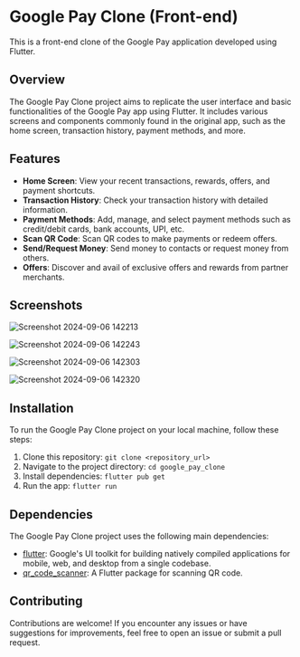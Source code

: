 # Google Pay Clone (Front-end)

This is a front-end clone of the Google Pay application developed using Flutter.

## Overview

The Google Pay Clone project aims to replicate the user interface and basic functionalities of the Google Pay app using Flutter. It includes various screens and components commonly found in the original app, such as the home screen, transaction history, payment methods, and more.

## Features

- **Home Screen**: View your recent transactions, rewards, offers, and payment shortcuts.
- **Transaction History**: Check your transaction history with detailed information.
- **Payment Methods**: Add, manage, and select payment methods such as credit/debit cards, bank accounts, UPI, etc.
- **Scan QR Code**: Scan QR codes to make payments or redeem offers.
- **Send/Request Money**: Send money to contacts or request money from others.
- **Offers**: Discover and avail of exclusive offers and rewards from partner merchants.

## Screenshots
![Screenshot 2024-09-06 142213](https://github.com/user-attachments/assets/db51bc06-3ad5-4723-bca7-c8230067609a)

![Screenshot 2024-09-06 142243](https://github.com/user-attachments/assets/b6dc7dd7-8cdb-48f8-8788-82e01a259980)

![Screenshot 2024-09-06 142303](https://github.com/user-attachments/assets/922ccaab-216a-4007-9bd8-0de31c513464)


![Screenshot 2024-09-06 142320](https://github.com/user-attachments/assets/9a57c96a-37be-4158-a045-65482a159627)

## Installation

To run the Google Pay Clone project on your local machine, follow these steps:

1. Clone this repository: `git clone <repository_url>`
2. Navigate to the project directory: `cd google_pay_clone`
3. Install dependencies: `flutter pub get`
4. Run the app: `flutter run`

## Dependencies

The Google Pay Clone project uses the following main dependencies:

- [flutter](https://flutter.dev/): Google's UI toolkit for building natively compiled applications for mobile, web, and desktop from a single codebase.
- [qr_code_scanner](https://pub.dev/packages/qr_code_scanner): A Flutter package for scanning QR code.


## Contributing

Contributions are welcome! If you encounter any issues or have suggestions for improvements, feel free to open an issue or submit a pull request.

